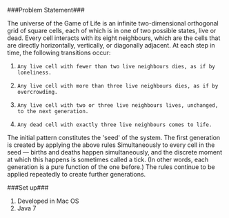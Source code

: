 ###Problem Statement###

The universe of the Game of Life is an infinite two-dimensional orthogonal grid of square cells, each of which is in one of two possible states, live or dead. Every cell interacts with its eight neighbours, which are the cells that are directly horizontally, vertically, or diagonally adjacent. At each step in time, the following transitions occur:
1.     Any live cell with fewer than two live neighbours dies, as if by loneliness.
2.     Any live cell with more than three live neighbours dies, as if by overcrowding.
3.     Any live cell with two or three live neighbours lives, unchanged, to the next generation.
4.     Any dead cell with exactly three live neighbours comes to life.

The initial pattern constitutes the 'seed' of the system. The first generation is created by applying the above rules 
Simultaneously to every cell in the seed — births and deaths happen simultaneously, and the discrete moment at which this happens is 
sometimes called a tick. (In other words, each generation is a pure function of the one before.) The rules continue to be applied 
repeatedly to create further generations.

###Set up###
1. Developed in Mac OS
2. Java 7
